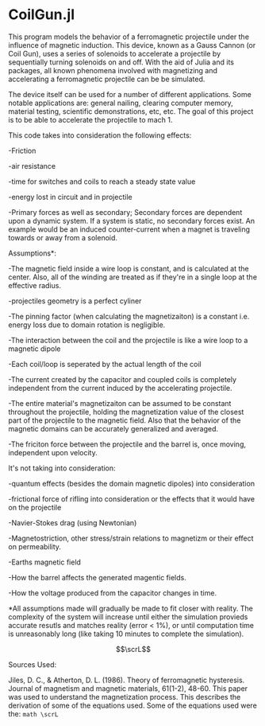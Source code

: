 # CoilGun.jl
This program models the behavior of a ferromagnetic projectile under the influence of magnetic induction. This device, known as a Gauss Cannon (or Coil Gun), uses a series of solenoids to accelerate a projectile by sequentially turning solenoids on and off. With the aid of Julia and its packages, all known phenomena involved with magnetizing and accelerating a ferromagnetic projectile can be be simulated.

The device itself can be used for a number of different applications. Some notable applications are: general nailing, clearing computer memory, material testing, scientific demonstrations, etc, etc. The goal of this project is to be able to accelerate the projectile to mach 1.


This code takes into consideration the following effects:

-Friction

-air resistance

-time for switches and coils to reach a steady state value

-energy lost in circuit and in projectile

-Primary forces as well as secondary; Secondary forces are dependent upon a dynamic system. If a system is static, no secondary forces exist. An example would be an induced counter-current when a magnet is traveling towards or away from a solenoid.

Assumptions*:

-The magnetic field inside a wire loop is constant, and is calculated at the center. Also, all of the winding are treated as if they're in a single loop at the effective radius.

-projectiles geometry is a perfect cyliner

-The pinning factor (when calculating the magnetizaiton) is a constant i.e. energy loss due to domain rotation is negligible.

-The interaction between the coil and the projectile is like a wire loop to a magnetic dipole

-Each coil/loop is seperated by the actual length of the coil

-The current created by the capacitor and coupled coils is completely independent from the current induced by the accelerating projectile.

-The entire material's magnetizaiton can be assumed to be constant throughout the projectile, holding the magnetization value of the closest part of the projectile to the magnetic field. Also that the behavior of the magnetic domains can be accurately generalized and averaged.

-The friciton force between the projectile and the barrel is, once moving, independent upon velocity.


It's not taking into consideration:

-quantum effects (besides the domain magnetic dipoles) into consideration

-frictional force of rifling into consideration or the effects that it would have on the projectile

-Navier-Stokes drag (using Newtonian)

-Magnetostriction, other stress/strain relations to magnetizm or their effect on permeability.

-Earths magnetic field  

-How the barrel affects the generated magentic fields.

-How the voltage produced from the capacitor changes in time.
 

*All assumptions made will gradually be made to fit closer with reality. The complexity of the system will increase until either the simulation provieds accurate resutls and matches reality (error < 1%), or until computation time is unreasonably long (like taking 10 minutes to complete the simulation).


```math
\scrL
```

Sources Used:

Jiles, D. C., & Atherton, D. L. (1986). Theory of ferromagnetic hysteresis. Journal of magnetism and magnetic materials, 61(1-2), 48-60.
    This paper was used to understand the magnetization process. This describes the derivation of some of the equations used. Some of the equations used were the:
    ```math \scrL 
    ```